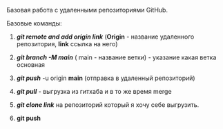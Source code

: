 Базовая работа с удаленными репозиториями GitHub.

Базовые команды:

1) ***git remote and add origin link*** (**Origin** - название удаленного репозитория, **link** ссылка на него)
2) ***git branch -M main*** ( main - название ветки) - указание какая ветка основная

3) ***git push*** -u origin **main** (отправка в удаленный репозиторий)
4) ***git pull*** - выгрузка из гитхаба и в то же время merge 

5) ***git clone link*** на репозиторий который я хочу себе выгрузить. 
6) **git push**